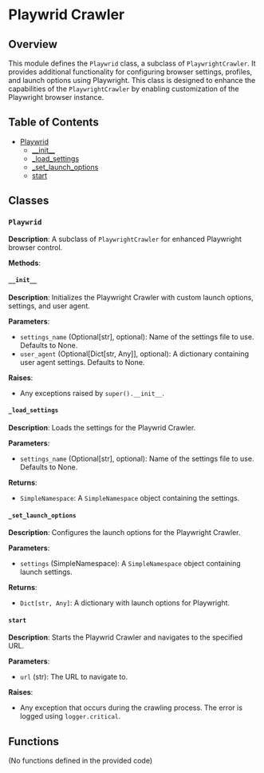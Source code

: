 # Playwrid Crawler

## Overview

This module defines the `Playwrid` class, a subclass of `PlaywrightCrawler`. It provides additional functionality for configuring browser settings, profiles, and launch options using Playwright.  This class is designed to enhance the capabilities of the `PlaywrightCrawler` by enabling customization of the Playwright browser instance.

## Table of Contents

* [Playwrid](#playwrid)
    * [\_\_init\_\_](#__init__)
    * [\_load\_settings](#_load_settings)
    * [\_set\_launch\_options](#_set_launch_options)
    * [start](#start)

## Classes

### `Playwrid`

**Description**: A subclass of `PlaywrightCrawler` for enhanced Playwright browser control.

**Methods**:

#### `__init__`

**Description**: Initializes the Playwright Crawler with custom launch options, settings, and user agent.

**Parameters**:

- `settings_name` (Optional[str], optional): Name of the settings file to use. Defaults to None.
- `user_agent` (Optional[Dict[str, Any]], optional): A dictionary containing user agent settings. Defaults to None.


**Raises**:
-  Any exceptions raised by `super().__init__`.


#### `_load_settings`

**Description**: Loads the settings for the Playwrid Crawler.

**Parameters**:

- `settings_name` (Optional[str], optional): Name of the settings file to use. Defaults to None.

**Returns**:

- `SimpleNamespace`: A `SimpleNamespace` object containing the settings.


#### `_set_launch_options`

**Description**: Configures the launch options for the Playwright Crawler.

**Parameters**:

- `settings` (SimpleNamespace): A `SimpleNamespace` object containing launch settings.

**Returns**:

- `Dict[str, Any]`: A dictionary with launch options for Playwright.


#### `start`

**Description**: Starts the Playwrid Crawler and navigates to the specified URL.

**Parameters**:

- `url` (str): The URL to navigate to.


**Raises**:

- Any exception that occurs during the crawling process.  The error is logged using `logger.critical`.


## Functions

(No functions defined in the provided code)